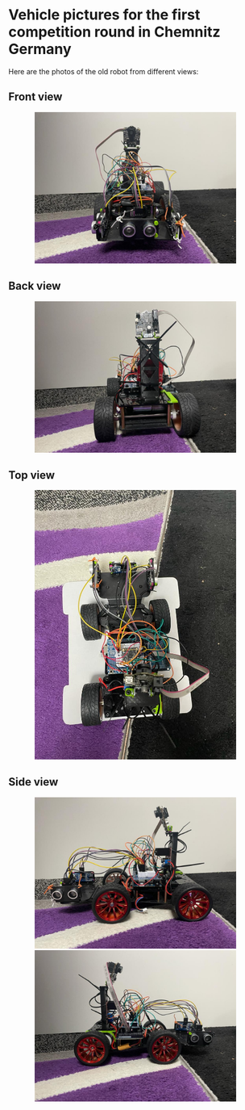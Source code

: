 # Vehicle pictures for the first competition round in Chemnitz Germany
Here are the photos of the old robot from different views:
## Front view

<p align="center">
  <img src="Frontansicht.jpeg" alt="Front" width="400" />
</p>

## Back view

<p align="center">
  <img src="Hinteransicht.jpeg" alt="Hinten" width="400" />
</p>

## Top view

<p align="center">
  <img src="Oberansicht.jpeg" alt="Seite1" width="400" />
</p>

## Side view

<p align="center">
  <img src="Seitenansicht 2.jpeg" alt="Seite1" width="400" />
  <img src="Seitenansicht 1.jpeg" alt="Seite2" width="400" />
</p>
